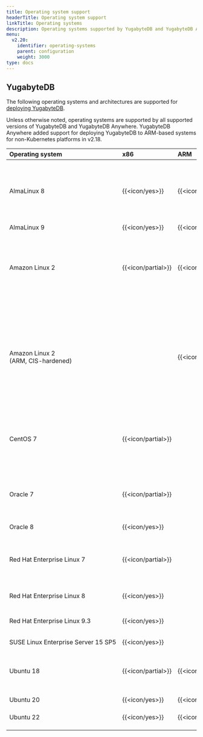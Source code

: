 ```yaml
---
title: Operating system support
headerTitle: Operating system support
linkTitle: Operating systems
description: Operating systems supported by YugabyteDB and YugabyteDB Anywhere.
menu:
  v2.20:
    identifier: operating-systems
    parent: configuration
    weight: 3000
type: docs
---
```


## YugabyteDB

The following operating systems and architectures are supported for [deploying YugabyteDB](../../../deploy/manual-deployment/).

Unless otherwise noted, operating systems are supported by all supported versions of YugabyteDB and YugabyteDB Anywhere. YugabyteDB Anywhere added support for deploying YugabyteDB to ARM-based systems for non-Kubernetes platforms in v2.18.

| Operating system | x86            | ARM            | Notes |
| :--------------- | :------------- | :------------- | :---- |
| AlmaLinux 8      | {{<icon/yes>}} | {{<icon/yes>}} | Recommended for production<br>Recommended development platform<br>Default for YBA-deployed nodes |
| AlmaLinux 9      | {{<icon/yes>}} | {{<icon/yes>}} |       |
| Amazon Linux 2   | {{<icon/partial>}} | {{<icon/partial>}} |Supported in v2.18.0 and later<br>Deprecated in v2.20; not supported in v2.21 and subsequent release series. |
| Amazon Linux 2<br>(ARM, CIS-hardened) |  | {{<icon/partial>}} | Supported only in v2.20.x. Database performance in this environment varies both due to CIS-hardening and ARM. For more information, contact {{% support-general %}}.|
| CentOS 7          | {{<icon/partial>}} |                | Deprecated in v2.20; not supported in v2.20.6, v2.21 and subsequent release series. |
| Oracle 7         | {{<icon/partial>}} |                | Deprecated in v2.20; not supported in v2.20.6, v2.21 and subsequent release series. |
| Oracle 8         | {{<icon/yes>}} |                | |
| Red Hat Enterprise Linux 7 | {{<icon/partial>}} |      | Deprecated in v2.20; not supported in v2.20.6, v2.21 and subsequent release series.|
| Red Hat Enterprise Linux 8 | {{<icon/yes>}} |      | Recommended for production |
| Red Hat Enterprise Linux&nbsp;9.3 | {{<icon/yes>}} |  | Supported in v2.20.3 and later.  {{<badge/ea>}} |
| SUSE&nbsp;Linux&nbsp;Enterprise&nbsp;Server&nbsp;15&nbsp;SP5 | {{<icon/yes>}} |     | {{<badge/ea>}} |
| Ubuntu 18        | {{<icon/partial>}} | {{<icon/partial>}} | Deprecated in v2.20; not supported in v2.21 and subsequent release series. |
| Ubuntu 20        | {{<icon/yes>}} | {{<icon/yes>}} |       |
| Ubuntu 22        | {{<icon/yes>}} | {{<icon/yes>}} | Supported in v2.18.5, v2.20.1 |
